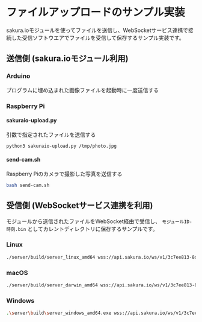 # ファイルアップロードのサンプル実装

sakura.ioモジュールを使ってファイルを送信し、WebSocketサービス連携で接続した受信ソフトウエアでファイルを受信して保存するサンプル実装です。

## 送信側 (sakura.ioモジュール利用)

### Arduino

プログラムに埋め込まれた画像ファイルを起動時に一度送信する

### Raspberry Pi

#### sakuraio-upload.py

引数で指定されたファイルを送信する

```bash
python3 sakuraio-upload.py /tmp/photo.jpg
```

#### send-cam.sh

Raspberry Piのカメラで撮影した写真を送信する

```bash
bash send-cam.sh
```

## 受信側 (WebSocketサービス連携を利用)

モジュールから送信されたファイルをWebSocket経由で受信し、 `モジュールID-時刻.bin` としてカレントディレクトリに保存するサンプルです。

### Linux

```bash
./server/build/server_linux_amd64 wss://api.sakura.io/ws/v1/3c7ee813-8d5b-4a11-9b22-xxxxxxxxxxxx
```

### macOS

```bash
./server/build/server_darwin_amd64 wss://api.sakura.io/ws/v1/3c7ee813-8d5b-4a11-9b22-xxxxxxxxxxxx
```

### Windows

```bash
.\server\build\server_windows_amd64.exe wss://api.sakura.io/ws/v1/3c7ee813-8d5b-4a11-9b22-xxxxxxxxxxxx
```
